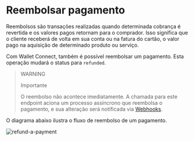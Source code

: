 # Reembolsar pagamento

Reembolsos são transações realizadas quando determinada cobrança é revertida e os valores pagos retornam para o comprador. Isso significa que o cliente receberá de volta em sua conta ou na fatura do cartão, o valor pago na aquisição de determinado produto ou serviço.

Com Wallet Connect, também é possível reembolsar um pagamento. Esta operação mudará o status para `refunded`.

> WARNING
>
> Importante
>
> O reembolso não acontece imediatamente. A chamada para este endpoint aciona um processo assíncrono que reembolsa o pagamento, e sua alteração será notificada via [Webhooks](/developers/pt/docs/wallet-connect/additional-content/your-integrations/notifications/webhooks).

O diagrama abaixo ilustra o fluxo de reembolso de um pagamento.

![refund-a-payment](/images/wallet-connect/refund-a-payment.pt.png)